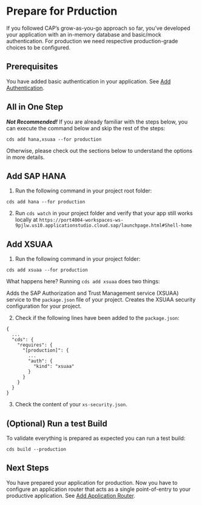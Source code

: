 # Prepare for Prduction

If you followed CAP’s grow-as-you-go approach so far, you’ve developed your application with an 
in-memory database and basic/mock authentication. For production we need respective 
production-grade choices to be configured.

## Prerequisites

You have added basic authentication in your application. See [Add Authentication](Add_Authentiation.md).

## All in One Step

**_Not Recommended!_** If you are already familiar with the steps below, you can execute the command below 
and skip the rest of the steps:

```
cds add hana,xsuaa --for production
```

Otherwise, please check out the sections below to understand the options in more details.

## Add SAP HANA

1. Run the following command in your project root folder:

```
cds add hana --for production
```

2. Run `cds watch` in your project folder and verify that your app still works locally at `https://port4004-workspaces-ws-9pjlw.us10.applicationstudio.cloud.sap/launchpage.html#Shell-home`

## Add XSUAA

1. Run the following command in your project folder:

```
cds add xsuaa --for production
```

What happens here? Running `cds add xsuaa` does two things:

Adds the SAP Authorization and Trust Management service (XSUAA) service to the `package.json` file of your project.
Creates the XSUAA security configuration for your project.

2. Check if the following lines have been added to the `package.json`:

```
{
  ...
  "cds": {
    "requires": {
      "[production]": {
        ...
        "auth": {
          "kind": "xsuaa"
        }
      }
    }
  }
}
```

3. Check the content of your `xs-security.json`.

## (Optional) Run a test Build

To validate everything is prepared as expected you can run a test build:

```
cds build --production
```

## Next Steps

You have prepared your application for production. Now you have to configure 
an application router that acts as a single point-of-entry to your productive 
application. See [Add Application Router](Add_Application_Router.md).




